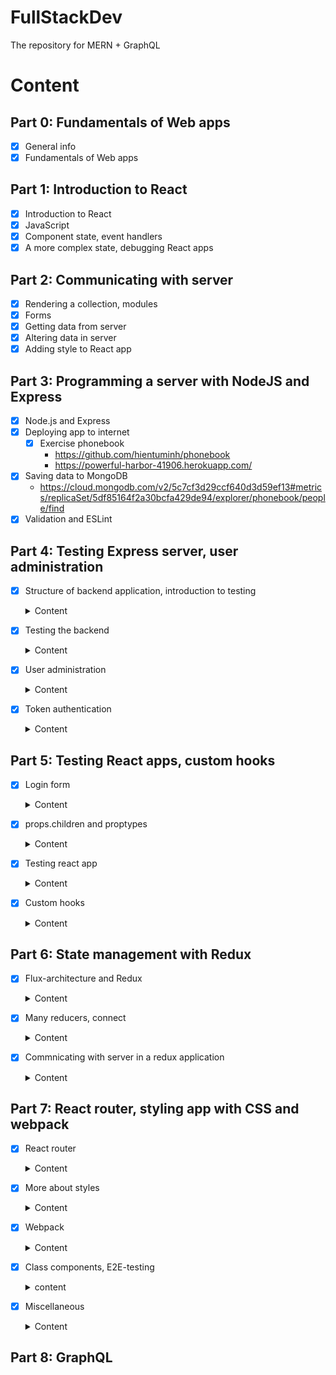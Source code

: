 # FullStackDev
The repository for MERN + GraphQL

# Content
## Part 0: Fundamentals of Web apps
- [x] General info
- [x] Fundamentals of Web apps
## Part 1: Introduction to React
- [x] Introduction to React
- [x] JavaScript
- [x] Component state, event handlers
- [x] A more complex state, debugging React apps
## Part 2: Communicating with server
- [x] Rendering a collection, modules
- [x] Forms
- [x] Getting data from server
- [x] Altering data in server
- [x] Adding style to React app
## Part 3: Programming a server with NodeJS and Express
- [x] Node.js and Express
- [x] Deploying app to internet
  - [x] Exercise phonebook
    - https://github.com/hientuminh/phonebook
    - https://powerful-harbor-41906.herokuapp.com/
- [x] Saving data to MongoDB
  - https://cloud.mongodb.com/v2/5c7cf3d29ccf640d3d59ef13#metrics/replicaSet/5df85164f2a30bcfa429de94/explorer/phonebook/people/find
- [x] Validation and ESLint
## Part 4: Testing Express server, user administration
- [x] Structure of backend application, introduction to testing
  <details>
    <summary>Content</summary>

    ### Project structure
    ```md
    ### Project structure
    ### Exercises
    ### Testing Note applications
    ### Exercises
    ```
  </details>

- [x] Testing the backend
  <details>
    <summary>Content</summary>

    ```md
    ### Test environment
    ### supertest
    ### Logger
    ### Intializing the database before tests
    ### Running tests one by one
    ### async/await
    ### async/await in the backend
    ### More tests and refactoring the backend
    ### Error handling and async/await
    ### Optimizing the beforeEach function
    ### Exercises
    ### Refactoring tests
    ### Exercises
    ```
  </details>

- [x] User administration
  <details>
    <summary>Content</summary>

    ### References across
    - User and Note have one-to-many relationship
    ```javascript
      users = [
        {
          username: 'mluukkai',
          _id: 123456,
        },
        {
          username: 'hellas',
          _id: 141414,
        },
      ]

      notes = [
        {
          content: 'HTML is easy',
          important: false,
          _id: 221212,
          user: 123456,
        },
        {
          content: 'The most important operations of HTTP protocol are GET and POST',
          important: true,
          _id: 221255,
          user: 123456,
        },
        {
          content: 'A proper dinosaur codes with Java',
          important: false,
          _id: 221244,
          user: 141414,
        },
      ]
    ```
    ### Mongoose schema for users
    ```javascript
    const mongoose = require('mongoose')

    const userSchema = new mongoose.Schema({
      username: String,
      name: String,
      passwordHash: String,
      notes: [
        {
          type: mongoose.Schema.Types.ObjectId,
          ref: 'Note'
        }
      ],
    })

    userSchema.set('toJSON', {
      transform: (document, returnedObject) => {
        returnedObject.id = returnedObject._id.toString()
        delete returnedObject._id
        delete returnedObject.__v
        // the passwordHash should not be revealed
        delete returnedObject.passwordHash
      }
    })

    const User = mongoose.model('User', userSchema)

    module.exports = User
    ```
    ```javascript
    const noteSchema = new mongoose.Schema({
      content: {
        type: String,
        required: true,
        minlength: 5
      },
      date: Date,
      important: Boolean,
      user: {
        type: mongoose.Schema.Types.ObjectId,
        ref: 'User'
      }
    })
    ```
    ### Creating users
    - Using bcrypt `npm install bcrypt --save`
    ```javascript
    const saltRounds = 10
    const passwordHash = await bcrypt.hash(body.password, saltRounds)
    ```
    ### Populate
    - The Mongoose join is done with the populate method.
    ```javascript
    const users = await User.find({}).populate('notes', { content: 1, date: 1 })
    ```
  </details>

- [x] Token authentication
  <details>
    <summary>Content</summary>

    ### Limiting creating new notes to logged in users
    - Using JWT `npm install jsonwebtoken --save`

    ```javascript
    const getTokenFrom = request => {
      const authorization = request.get('authorization')
      if (authorization && authorization.toLowerCase().startsWith('bearer ')) {
        return authorization.substring(7)
      }
      return null
    }
    ```
    ### Error handling
    - using errorHandler with JsonWebTokenError
    ### Exercise
    - Add authen for bloglist
      - Adding bcrypt | bcryptjs
      - Update models and controllers
      - Add validation
      - Show more details with populate
      - Add token and permission
  </details>

## Part 5: Testing React apps, custom hooks
- [x] Login form
  <details>
    <summary>Content</summary>

    ### Creating new notes
    - Using `examples/part5a` as ui and `examples/part4d` as backend
    - services/login.js

    ```javascript
    import axios from 'axios'
    const baseUrl = '/api/login'

    const login = async credentials => {
      const response = await axios.post(baseUrl, credentials)
      return response.data
    }

    export default { login }
    ```
    - Condition rendering
    ```javascript
    {user === null && loginForm()}
    {user !== null && noteForm()}
    ```
    ### Saving the token to browsers local storage
    - setItem, getItem, removeItem
    ```javascript
    window.localStorage.setItem('name', 'juha tauriainen')
    ```
    ### Exercises
    - Using https://github.com/fullstackopen-2019/bloglist-frontend
    - Login frontend
    - Using backend at `part4/blog`
  </details>

- [x] props.children and proptypes
  <details>
    <summary>Content</summary>

    ### Displaying the login form only when appropriate

    ### The components children, aka. props.children
    - Using props.children to passing component as slot
    ```javascript
    <Togglable buttonLabel='login'>
          <LoginForm
            username={username}
            password={password}
            handleUsernameChange={({ target }) => setUsername(target.value)}
            handlePasswordChange={({ target }) => setPassword(target.value)}
            handleSubmit={handleLogin}
          />
        </Togglable>
    ```
    ### References to components with ref
    - How can we access it outside of the component?
    - The createRef method is used to create a noteFormRef ref, that is assigned to the Togglable component containing the creation note form. The noteFormRef variable acts as a reference to the component.
    - To recap, the useImperativeHandle function is a React hook, that is used for defining functions in a component which can be invoked from outside of the component.    
    - noteFormRef.current.toggleVisibility()
    ### One point about components

    ```javascript
    <div>
      <Togglable buttonLabel="1" ref={togglable1}>
        first
      </Togglable>

      <Togglable buttonLabel="2" ref={togglable2}>
        second
      </Togglable>

      <Togglable buttonLabel="3" ref={togglable3}>
        third
      </Togglable>
    </div>
  ```
  ### Exercise
  ```javascript
  <div style={hideWhenVisible}>
    // button
  </div>
  <div style={showWhenVisible}>
    {props.children}
    // button
  </div>
  ```
  ### PropTypes
  - `npm install --save prop-types`
  ### ESLint
  - `npm add --save-dev eslint-plugin-jest`
  </details>


- [x] Testing react app

  <details>
    <summary>Content</summary>
    - Using `npm install --save-dev @testing-library/react @testing-library/jest-dom`

    ### Rendering the component for tests

    - Command: CI=true npm test
    - the console may issue a warning if you have not installed Watchman

    ### Test file location
    - In React there are (at least) two different conventions for the test file's location.
    ### Searching for content in a component
    ```javascript
    test('renders content', () => {
      const note = {
        content: 'Component testing is done with react-testing-library',
        important: true
      }

      const component = render(
        <Note note={note} />
      )

      // method 1
      expect(component.container).toHaveTextContent(
        'Component testing is done with react-testing-library'
      )

      // method 2
      const element = component.getByText(
        'Component testing is done with react-testing-library'
      )
      expect(element).toBeDefined()

      // method 3
      const div = component.container.querySelector('.note')
      expect(div).toHaveTextContent(
        'Component testing is done with react-testing-library'
      )
    })
    ```
    ### Debug
    - `component.debug()`
    ### Clicking buttons in tests
    - using mock and fireEvent
    ### Tests for the Togglable component
    ```javascript
    const mockHandler = jest.fn()

    const { getByText } = render(
      <SimpleBlog blog={blog} onClick={mockHandler}/>
    )

    const button = getByText('like')
    fireEvent.click(button)
    fireEvent.click(button)

    expect(mockHandler.mock.calls.length).toBe(2)
    ```
    ### Testing forms
    - The operating principle of the form is to synchronize the state of the input with the state of its parent React component. It is quite difficult to test the form on its own.
    - We will use wraper component for it
    ```javascript
    const Wrapper = (props) => {
      const onChange = (event) => {
        props.state.value = event.target.value
      }

      return (
        <NoteForm
          value={props.state.value}
          onSubmit={props.onSubmit}
          handleChange={onChange}
        />
      )
    }
    ```
    ### Frontend integration tests
    - Two challenge: localStore, fetchAPI
    - The manual mock concept from Jest provides us with a good solution. 
    - setupTests.js
    ```javascript
    import '@testing-library/jest-dom/extend-expect'
    let savedItems = {}

    const localStorageMock = {
      setItem: (key, item) => {
        savedItems[key] = item
      },
      getItem: (key) => savedItems[key],
      clear: () => {
        savedItems = {}
      }
    }

    Object.defineProperty(window, 'localStorage', { value: localStorageMock })
    ```
    ### Test coverage
    > CI=true npm test -- --coverage
    - Examples/part5c-testing-react-app/coverage/lcov-report/index.html
    ### Snapshot testing
    ### E2E Testing
  </details>
- [x] Custom hooks
  <details>
    <summary>Content</summary>

    ### Custom hooks
    - React offer 10 built-in hooks
    - Custom hooks must start with the word `use`
    ### Spread attributes
    - Since the name object has exactly all of the attributes that the input element expects to receive as props, we can pass the props to the element using the spread syntax in the following way
    ```javascript
    <input {...name} />
    const App = () => {
      const name = useField('text')
      const born = useField('date')
      const height = useField('number')

      return (
        <div>
          <form>
            name: 
            <input  {...name} /> 
            <br/> 
            birthdate:
            <input {...born} />
            <br /> 
            height:
            <input {...height} />
          </form>
          <div>
            {name.value} {born.value} {height.value}
          </div>
        </div>
      )
    }
    ```
    ### Revisited hook
    > npm install --save eslint-plugin-react-hooks 
    ```javascript
    module.exports = {
      // ...
      "plugins": [
        // ...
        "react-hooks"
      ],
      "rules": {
        "react-hooks/rules-of-hooks": "error",
        // ...
      }
    }
    - https://github.com/rehooks/awesome-react-hooks
    - https://overreacted.io/why-do-hooks-rely-on-call-order/
    - https://usehooks.com/
    ```
  </details>
## Part 6: State management with Redux
- [x] Flux-architecture and Redux
  <details>
    <summary>Content</summary>

    ### Flux-architecture
    - Facebook developed the Flux- architecture to make state management easier. In Flux, the state is separated completely from the React-components into its own stores. State in the store is not changed directly, but with different actions.
    - [Flux Offical](https://facebook.github.io/flux/docs/in-depth-overview/)
    ### Redux
    - Facebook has an implementation for Flux, but we will be using the Redux - library. It works with the same principle, but is a bit simpler. Facebook also uses Redux now instead of their original Flux.
    - [Redux offical](https://redux.js.org/)
    > npm install redux --save
    - The impact of the action to the state of the application is defined using a reducer.
    - Reducer is never supposed to be called directly from the applications code. Reducer is only given as a parameter to the createStore-function which creates the store
    ```javascript
    import { createStore } from 'redux'
    const counterReducer = (state = 0, action) => {
      // ...
    }
    const store = createStore(counterReducer)
    ```
    - The third important method the store has is subscribe, which is used to create recall functions the store calls when its state is changed.
    ### Pure functions, immutable
    ```javascript
    const noteReducer = (state = [], action) => {
      if (action.type === 'NEW_NOTE') {
        state.push(action.data)
        return state
      }

      return state
    }
    ```
    - The application seems to be working, but the reducer we have declared is bad. It breaks the basic assumption of Redux reducer that reducers must be pure functions. A reducer state must be composed of immutable objects. If there is a change in the state, the old object is not changed, but it is replaced with a new, changed, object. This is exactly what we did with the new reducer: the old array is replaced with the new.
    ### Array spread syntax
    ```javascript
    case 'NEW_NOTE':
      return [...state, action.data]
    ```
    ### DeepFreeze
    ```javascript
    test('good is incremented', () => {
      const action = {
        type: 'GOOD'
      }
      const state = initialState

      deepFreeze(state)
      const newState = counterReducer(state, action)
      expect(newState).toEqual({
        good: 1,
        ok: 0,
        bad: 0
      })
    })
    ```
    ### Uncontrolled form
    - The implementation of both functionalities is straightforward. It is noteworthy that we have not bound the state of the form fields to the state of the App component like we have previously done. React calls this kind of form uncontrolled.
    - https://goshakkk.name/controlled-vs-uncontrolled-inputs-react/
    - https://travisnguyen.net/reactjs/2018/04/17/reactjs-form-uncontrolled-controlled/
    - https://techblog.vn/reactjs-uncontrolled-vs-controlled-forms
    ### Action creators
    ```javascript
    const createNote = (content) => {
      return {
        type: 'NEW_NOTE',
        data: {
          content,
          important: false,
          id: generateId()
        }
      }
    }
    const addNote = (event) => {
      event.preventDefault()
      const content = event.target.note.value
      noteStore.dispatch(createNote(content))
      event.target.note.value = ''
    }
    ```
    ### Passing the state using props
    ```javascript
    import React from 'react'
    import ReactDOM from 'react-dom'
    import { createStore } from 'redux'
    import App from './App'
    import noteReducer from './reducers/noteReducer'

    const store = createStore(noteReducer)

    const renderApp = () => {
      ReactDOM.render(
        <App store={store}/>,
        document.getElementById('root')
      )
    }

    renderApp()
    store.subscribe(renderApp)
    ```
  </details>
- [x] Many reducers, connect
  <details>
    <summary>Content</summary>

    ### Combine
    ```javascript
    import { createStore, combineReducers } from 'redux'

    const reducer = combineReducers({
      notes: noteReducer,
      filter: filterReducer
    })
    ```
    ### Store with complex state
    ```javascript
        all          <input type="radio" name="filter"
      onChange={filterSelected('ALL')} />
    important    <input type="radio" name="filter"
      onChange={filterSelected('IMPORTANT')} />
    nonimportant <input type="radio" name="filter"
      onChange={filterSelected('NONIMPORTANT')} />
    ```
    ### Connect
    - To get rid of this unpleasantness we will use the connect function provided by the React Redux library. This is currently the de facto solution for passing the Redux store to React components.
    > npm install --save react-redux
    ```javascript
    <Provider store={store}>
      <App />
    </Provider>
    ```
    - The component needs the list of notes and the value of the filter from the Redux store. The connect function accepts a so-called mapStateToProps function as its first parameter. The function can be used for defining the props of the connected component that are based on the state of the Redux store.
    ### Referencing action creators passed as props
    ```javascript
    const mapDispatchToProps = dispatch => {
      return {
        createNote: value => {
          dispatch(createNote(value))
        }
      }
    }

    export default connect(
      null,
      mapDispatchToProps
    )(NewNote)
    ```
    - Previously mapStateToProps was simply used for selecting pieces of state from the store, but in this case we are also using the notesToShow function to map the state into the desired filtered list of notes. The new version of notesToShow receives the store's state in its entirety, and selects an appropriate piece of the store that is passed to the component. Functions like this are called selectors.
    - Our new Notes component is almost entirely focused on rendering notes and is quite close to being a so-called presentational component. According to the description provided by Dan Abramov, presentation components:
      - Are concerned with how things look.
      - May contain both presentational and container components inside, and usually have some DOM markup and styles of their own.
      - Often allow containment via props.children.
      - Have no dependencies on the rest of the app, such as Redux actions or stores.
      - Don’t specify how the data is loaded or mutated.
      - Receive data and callbacks exclusively via props.
      - Rarely have their own state (when they do, it’s UI state rather than data).
      - Are written as functional components unless they need state, lifecycle hooks, or performance optimizations.
    - Fits the description of a container component. According to the description provided by Dan Abramov, container components:
      - Are concerned with how things work.
      - May contain both presentational and container components inside but usually don’t have any DOM markup of their own except for some wrapping divs, and never have any styles.
      - Provide the data and behavior to presentational or other container components.
      - Call Redux actions and provide these as callbacks to the presentational components.
      - Are often stateful, as they tend to serve as data sources.
      - Are usually generated using higher order components such as connect from React Redux, rather than written by hand.

  </details>
- [x] Commnicating with server in a redux application
  <details>
    <summary>Content</summary>
 
    ### Exercises
    ```javascript
    import noteService from './services/notes'

    const reducer = combineReducers({
      notes: noteReducer,
      filter: filterReducer,
    });

    const store = createStore(reducer);

    noteService.getAll().then(notes =>
      notes.forEach(note => {
        store.dispatch({ type: 'NEW_NOTE', data: note })
      })
    )
    ```
    - Other
    ```javascript
    import noteReducer, { initializeNotes } from './reducers/noteReducer'
    // ...

    noteService.getAll().then(notes =>
      store.dispatch(initializeNotes(notes))
    )
    ```
    - Why didn't we use await in place of promises and event handlers (registered to `then` -methods):
    > Await only works inside async functions, and the code in index.js is not inside a function, so due to the simple nature of the operation, we'll abstain from using async this time.
    - Improve
    ```javascript
    import React, { useEffect } from 'react'
    import { connect } from 'react-redux'
    import NewNote from './components/NewNote'
    import Notes from './components/Notes'
    import VisibilityFilter from './components/VisibilityFilter'
    import noteService from './services/notes'
    import { initializeNotes } from './reducers/noteReducer'

    const App = (props) => {
      useEffect(() => {
        noteService
          .getAll().then(notes => props.initializeNotes(notes))
      },[])

      return (
        <div>
          <NewNote />
          <VisibilityFilter />
          <Notes />
        </div>
      )
    }

    export default connect(null, { initializeNotes })(App)
    ```
    - New Note
    ```javascript
    import React from 'react'
    import { connect } from 'react-redux'
    import { createNote } from '../reducers/noteReducer'
    import noteService from '../services/notes'

    const NewNote = (props) => {
      const addNote = async (event) => {
        event.preventDefault()
        const content = event.target.note.value
        event.target.note.value = ''
        const newNote = await noteService.createNew(content)
        props.createNote(newNote)
      }

      return (
        // ...
      )
    }

    export default connect(null, { createNote } )(NewNote)
    // createNote in noteReducer
    export const createNote = (data) => {
      return {
        type: 'NEW_NOTE',
        data,
      }
    }
    ```
    ### Asynchronous actions and redux thunk
    - Both components would only use the function provided to them as a prop without caring about the communication with the server that is happening in the background.
    > npm install --save redux-thunk
    ### Redux DevTools
    > npm install --save redux-devtools-extension
    - Add redux-thunk
    - Create store.js
    - move store, reducer from index.js to store.js
    - Move services in component to reducer
    - Using dispatch in reducer to call other reducer or setTimeout
  </details>
## Part 7: React router, styling app with CSS and webpack
- [x] React router
  <details>
    <summary>Content</summary>

    ### React router
    > npm install --save react-router-dom
    ```javascript
    import {
      BrowserRouter as Router,
      Route, Link, Redirect, withRouter
    } from 'react-router-dom'

    const App = () => {

      const padding = { padding: 5 }

      return (
        <div>
          <Router>
            <div>
              <div>
                <Link style={padding} to="/">home</Link>
                <Link style={padding} to="/notes">notes</Link>
                <Link style={padding} to="/users">users</Link>
              </div>
              <Route exact path="/" render={() => <Home />} />
              <Route path="/notes" render={() => <Notes />} />
              <Route path="/users" render={() => <Users />} />
            </div>
          </Router>
        </div>
      )
    }
    ```
    - BrowserRouter is a Router that uses the HTML5 history API (pushState, replaceState and the popState event) to keep your UI in sync with the URL.
    ### Parameterized route
    ### withRouter and history
    - There are a few notable things about the implementation of the form. When logging in, we call the function onSubmit, which calls a method called push of the history-object received by the component as a prop. The command props.history.push('/') results in the address bar of the browser changing its address to /thereby making the application render the respective component, which in this case is Home.
    - The component gets access to the history-prop after it is "wrapped" by the function withRouter.
    ```javascript
    const LoginWithNoHistory = (props) => {
      const onSubmit = (event) => {
        event.preventDefault()
        props.onLogin('mluukkai')
        props.history.push('/')
      }

      return (
        <div>
          <h2>login</h2>
          <form onSubmit={onSubmit}>
            <div>
              username: <input />
            </div>
            <div>
              password: <input type='password' />
            </div>
            <button type="submit">login</button>
          </form>
        </div>
      )
    }

    const Login = withRouter(LoginWithNoHistory)
    ```

    ### redirect
    ```javascript
    <Route path="/users" render={() =>
      user ? <Users /> : <Redirect to="/login" />
    } />
    ```
  </details>
- [x] More about styles
  <details>
    <summary>Content</summary>

    ### Ready-made UI libraries
    > npm install --save react-bootstrap

    > npm install --save semantic-ui-react

    > import { Table } from 'react-bootstrap'
    ### Closing thoughts
    - Instead of using the React Bootstrap library, we could have just as well used Bootstrap directly by defining CSS classes to our application's HTML elements. Instead of defining the table with the Table component:
    ```javascript
    ```
    ### Other UI frameworks
    - [Material](http://www.material-ui.com/)
    - [Bulma](https://bulma.io/)
    - [Ant](https://ant.design/)
    - [Zurb](https://foundation.zurb.com/)
    ### Styled components
    > 
    ```javascript
    const Button = styled.button`
      background: Bisque;
      font-size: 1em;
      margin: 1em;
      padding: 0.25em 1em;
      border: 2px solid Chocolate;
      border-radius: 3px;
    `

    const Input = styled.input`
      margin: 0.25em;
    `
    ```
  </details>
- [x] Webpack
  <details>
    <summary>Content</summary>

    ### Bundling
    - build directory
    ```md
    ├── asset-manifest.json
    ├── favicon.ico
    ├── index.html
    ├── manifest.json
    ├── precache-manifest.8082e70dbf004a0fe961fc1f317b2683.js
    ├── service-worker.js
    └── static
        ├── css
        │   ├── main.f9a47af2.chunk.css
        │   └── main.f9a47af2.chunk.css.map
        └── js
            ├── 1.578f4ea1.chunk.js
            ├── 1.578f4ea1.chunk.js.map
            ├── main.8209a8f2.chunk.js
            ├── main.8209a8f2.chunk.js.map
            ├── runtime~main.229c360f.js
            └── runtime~main.229c360f.js.map
    ```
    > npm installl --save-dev webpack webpack-cli
    ### Configuration file
    ```javascript
    const path = require('path')

    const config = {
      entry: './src/index.js',
      output: {
        path: path.resolve(__dirname, 'build'),
        filename: 'main.js'
      }
    }

    module.exports = config
    ```
    ### Building React
    > npm install --save react react-dom
    ### Loaders
    ```javascript
    {
      test: /\.js$/,
      loader: 'babel-loader',
      query: {
        presets: ['@babel/preset-react']
      }
    }
    ```
    > npm install @babel/core babel-loader @babel/preset-react --save-dev
    - It's worth noting that if the bundled application's source code uses async/await, the browser will not render anything on some browsers. Googling the error message in the console will shed some light on the issue. We have to install one more missing dependency, that is @babel/polyfill:
    > npm install --save @babel/polyfill
    ### Transpilers
    - The process of transforming code from one form of JavaScript to another is called transpiling. The general definition of the term is to compile source code by transforming it from one language to another.
    - The transpilation process that is executed by Babel is defined with plugins. In practice, most developers use ready-made presets that are groups of pre-configured plugins.
    - Currently we are using the @babel/preset-react preset for transpiling the source code of our application. Let's add the @babel/preset-env plugin that contains everything needed to take code using all of the latest features and transpile it to code that is compatible with the ES5 standard:
    ```javascript
    {
      test: /\.js$/,
      loader: 'babel-loader',
      query: {
        presets: ['@babel/preset-env', '@babel/preset-react']
      }
    }
    ```
    - This will cause the transpilation process to break:
    ```javascript
    {
      test: /\.css$/,
      loaders: ['style-loader', 'css-loader'],
    }
    ```
    > npm install style-loader css-loader --save-dev
    ### Webpack-dev-server
    - The current configuration makes it possible to develop our application but the workflow is awful (to the point where it resembles the development workflow with Java). Every time we make a change to the code we have to bundle it and refresh the browser in order to test the code.
    > npm install --save-dev webpack-dev-server
    ### Minifying the code
    - UglifyJS
    ### Development and production configuration
    > npx static-server
    ```javascript
    const path = require('path')
    const webpack = require('webpack')

    const config = (env, argv) => {
      console.log('argv', argv.mode)

      const backend_url = argv.mode === 'production'
        ? 'https://radiant-plateau-25399.herokuapp.com/api/notes'
        : 'http://localhost:3001/notes'

      return {
        entry: './src/index.js',
        output: {
          path: path.resolve(__dirname, 'build'),
          filename: 'main.js'
        },
        devServer: {
          contentBase: path.resolve(__dirname, 'build'),
          compress: true,
          port: 3000,
        },
        devtool: 'source-map',
        module: {
          // ...
        },
        plugins: [
          new webpack.DefinePlugin({
            BACKEND_URL: JSON.stringify(backend_url)
          })
        ]
      }
    }

    module.exports = config
    ```
    ### Polyfill
    - Our application is finished and works with all relatively recent versions of modern browsers, with the exception of Internet Explorer. The reason for this is that because of axios our code uses Promises, and no existing version of IE supports them:
    - The polyfill provided by the promise-polyfill library is easy to use, we simply have to add the following to our existing application code:

  </details>
- [x] Class components, E2E-testing
  <details>
    <summary>content</summary>

    ### Class components
    ```javascript
    import React from 'react'

    class App extends React.Component {
      constructor(props) {
        super(props)

        this.state = {
          anecdotes: [],
          current: 0
        }
      }

      componentDidMount = () => {
        axios.get('http://localhost:3001/anecdotes').then(response => {
          this.setState({ anecdotes: response.data })
        })
      }

      handleClick = () => {
        const current = Math.round(
          Math.random() * this.state.anecdotes.length
        )
        this.setState({ current })
      }

      render() {
        if (this.state.anecdotes.length === 0 ) {
          return <div>no anecdotes...</div>
        }

        return (
          <div>
            <h1>anecdote of the day</h1>
            <div>{this.state.anecdotes[this.state.current].content}</div>
            <button onClick={this.handleClick}>next</button>
          </div>
        )
      }
    }

    export default App
    ```
    ### End to end testing of the application
    - In the year 2018 a software library called **Cypress** has quickly grown in favor in E2E-testing. Cypress is exceptionally easy to use. The amount of legwork one has to do compared to using, e.g. Selenium, is practically non existent. Cypress' way of operating differs radically from most libraries used for E2E-testing. This is because Cypress-tests are all run entirely within the browser. With other approaches the tests are in a Node-process, which is connected to the browser through the APIs that it offers
    ```javascript
    describe('Note app',  function() {
      // ...

      it('login form can be opened', function() {
        cy.visit('http://localhost:3000')
        cy.contains('log in')
          .click()
      })
    })
    ```
    ### Controlling the state of the database
    ```javascript
    describe('Note app', function() {
      beforeEach(function() {
        cy.request('POST', 'http://localhost:3001/api/testing/reset')
        const user = {
          name: 'Matti Luukkainen',
          username: 'mluukkai',
          password: 'salainen'
        }
        cy.request('POST', 'http://localhost:3001/api/users/', user)
        cy.visit('http://localhost:3000')
      })

      it('front page can be opened', function() {
        cy.contains('Notes')
      })
    })
    ```
  </details>
- [x] Miscellaneous
  <details>
    <summary>Content</summary>

    ### Organization of code in React application
    - https://medium.com/hackernoon/the-100-correct-way-to-structure-a-react-app-or-why-theres-no-such-thing-3ede534ef1ed
    - Directory: components, reducers, services, ...
    ### Frontend and backend in the same repository
    - Using one "single-repository-code" with buildpack
    ### Changes on the server
    - WebSockets
    ### On the role of React in applications
    ### Security
    - OWSAP
    - Snyk
    - Helmet to backend
    ### Current trends
    - Typed versions of JS => TypeScript
    - Server side rendering
    - PWA
    - Microservice architecture: A microservice architecture (microservices) is a way of composing the backend of an application from many separate, independent services, which communicate with each other over the network. An individual microservice's purpose is to take care of a particular logical functional whole. In a pure microservice architecture the services do not use a shared database.
    - Serverless
    - Useful libraries and interesting links: immutable.js, remmber, Immer, redux-saga
    - https://reactpatterns.com/
  </details>
## Part 8: GraphQL
